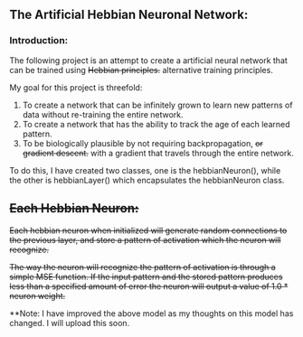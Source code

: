 ## The Artificial Hebbian Neuronal Network:  

### Introduction: 
The following project is an attempt to create a artificial neural network that can be trained using ~~Hebbian principles.~~ alternative training principles. 

My goal for this project is threefold: 
 1. To create a network that can be infinitely grown to learn new patterns of data without re-training the entire network. 
 2. To create a network that has the ability to track the age of each learned pattern. 
 3. To be biologically plausible by not requiring backpropagation, ~~or gradient descent.~~ with a gradient that travels through the entire network.

To do this, I have created two classes, one is the hebbianNeuron(), while the other is hebbianLayer() which encapsulates the hebbianNeuron class. 


## ~~Each Hebbian Neuron:~~
~~Each hebbian neuron when initialized will generate random connections to the previous layer, and store a pattern of activation which the neuron will recognize.~~ 

~~The way the neuron will recognize the pattern of activation is through a simple MSE function. If the input pattern and the stored pattern produces less than a specified amount of error the neuron will output a value of 1.0 * neuron weight.~~ 

**Note: I have improved the above model as my thoughts on this model has changed. I will upload this soon.
